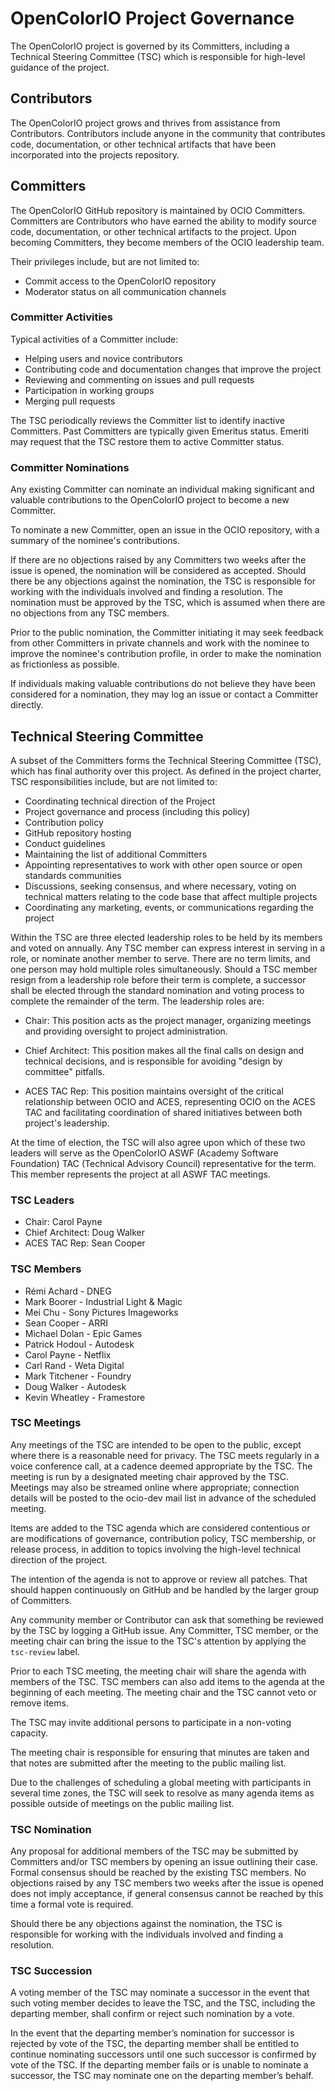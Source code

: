 <!-- SPDX-License-Identifier: CC-BY-4.0 -->
<!-- Copyright Contributors to the OpenColorIO Project. -->

# OpenColorIO Project Governance

The OpenColorIO project is governed by its Committers, including a Technical
Steering Committee (TSC) which is responsible for high-level guidance of the
project.

## Contributors

The OpenColorIO project grows and thrives from assistance from Contributors.
Contributors include anyone in the community that contributes code,
documentation, or other technical artifacts that have been incorporated into the
projects repository.

## Committers

The OpenColorIO GitHub repository is maintained by OCIO Committers. Committers
are Contributors who have earned the ability to modify source code,
documentation, or other technical artifacts to the project. Upon becoming
Committers, they become members of the OCIO leadership team.

Their privileges include, but are not limited to:

* Commit access to the OpenColorIO repository
* Moderator status on all communication channels

### Committer Activities

Typical activities of a Committer include:

* Helping users and novice contributors
* Contributing code and documentation changes that improve the project
* Reviewing and commenting on issues and pull requests
* Participation in working groups
* Merging pull requests

The TSC periodically reviews the Committer list to identify inactive Committers.
Past Committers are typically given Emeritus status. Emeriti may request that
the TSC restore them to active Committer status.

### Committer Nominations

Any existing Committer can nominate an individual making significant and
valuable contributions to the OpenColorIO project to become a new Committer.

To nominate a new Committer, open an issue in the OCIO repository, with a
summary of the nominee's contributions.

If there are no objections raised by any Committers two weeks after the issue is
opened, the nomination will be considered as accepted. Should there be any
objections against the nomination, the TSC is responsible for working with the
individuals involved and finding a resolution. The nomination must be approved
by the TSC, which is assumed when there are no objections from any TSC members.

Prior to the public nomination, the Committer initiating it may seek feedback
from other Committers in private channels and work with the nominee to improve
the nominee's contribution profile, in order to make the nomination as
frictionless as possible.

If individuals making valuable contributions do not believe they have been
considered for a nomination, they may log an issue or contact a Committer
directly.

## Technical Steering Committee

A subset of the Committers forms the Technical Steering Committee (TSC), which
has final authority over this project. As defined in the project charter, TSC
responsibilities include, but are not limited to:

* Coordinating technical direction of the Project
* Project governance and process (including this policy)
* Contribution policy
* GitHub repository hosting
* Conduct guidelines
* Maintaining the list of additional Committers
* Appointing representatives to work with other open source or open standards
communities
* Discussions, seeking consensus, and where necessary, voting on technical
matters relating to the code base that affect multiple projects
* Coordinating any marketing, events, or communications regarding the project

Within the TSC are three elected leadership roles to be held by its members and
voted on annually. Any TSC member can express interest in serving in a role, or
nominate another member to serve. There are no term limits, and one person may
hold multiple roles simultaneously. Should a TSC member resign from a leadership
role before their term is complete, a successor shall be elected through the
standard nomination and voting process to complete the remainder of the term.
The leadership roles are:

* Chair: This position acts as the project manager, organizing meetings and
providing oversight to project administration.

* Chief Architect: This position makes all the final calls on design and
technical decisions, and is responsible for avoiding "design by committee"
pitfalls.

* ACES TAC Rep: This position maintains oversight of the critical relationship
between OCIO and ACES, representing OCIO on the ACES TAC and facilitating 
coordination of shared initiatives between both project's leadership.

At the time of election, the TSC will also agree upon which of these two leaders
will serve as the OpenColorIO ASWF (Academy Software Foundation) TAC (Technical
Advisory Council) representative for the term. This member represents the
project at all ASWF TAC meetings.

### TSC Leaders

* Chair: Carol Payne
* Chief Architect: Doug Walker
* ACES TAC Rep: Sean Cooper

### TSC Members

* Rémi Achard - DNEG
* Mark Boorer - Industrial Light & Magic
* Mei Chu - Sony Pictures Imageworks
* Sean Cooper - ARRI
* Michael Dolan - Epic Games
* Patrick Hodoul - Autodesk
* Carol Payne - Netflix
* Carl Rand - Weta Digital
* Mark Titchener - Foundry
* Doug Walker - Autodesk
* Kevin Wheatley - Framestore

### TSC Meetings

Any meetings of the TSC are intended to be open to the public, except where
there is a reasonable need for privacy. The TSC meets regularly in a voice
conference call, at a cadence deemed appropriate by the TSC. The meeting is run
by a designated meeting chair approved by the TSC. Meetings may also be streamed
online where appropriate; connection details will be posted to the ocio-dev mail
list in advance of the scheduled meeting.

Items are added to the TSC agenda which are considered contentious or are
modifications of governance, contribution policy, TSC membership, or release
process, in addition to topics involving the high-level technical direction of
the project.

The intention of the agenda is not to approve or review all patches. That should
happen continuously on GitHub and be handled by the larger group of Committers.

Any community member or Contributor can ask that something be reviewed by the
TSC by logging a GitHub issue. Any Committer, TSC member, or the meeting chair
can bring the issue to the TSC's attention by applying the `tsc-review` label.

Prior to each TSC meeting, the meeting chair will share the agenda with members
of the TSC. TSC members can also add items to the agenda at the beginning of
each meeting. The meeting chair and the TSC cannot veto or remove items.

The TSC may invite additional persons to participate in a non-voting capacity.

The meeting chair is responsible for ensuring that minutes are taken and that
notes are submitted after the meeting to the public mailing list.

Due to the challenges of scheduling a global meeting with participants in
several time zones, the TSC will seek to resolve as many agenda items as
possible outside of meetings on the public mailing list.

### TSC Nomination

Any proposal for additional members of the TSC may be submitted by Committers
and/or TSC members by opening an issue outlining their case. Formal consensus
should be reached by the existing TSC members. No objections raised by any TSC
members two weeks after the issue is opened does not imply acceptance, if
general consensus cannot be reached by this time a formal vote is required.

Should there be any objections against the nomination, the TSC is responsible
for working with the individuals involved and finding a resolution.

### TSC Succession

A voting member of the TSC may nominate a successor in the event that such
voting member decides to leave the TSC, and the TSC, including the departing
member, shall confirm or reject such nomination by a vote.

In the event that the departing member’s nomination for successor is rejected by
vote of the TSC, the departing member shall be entitled to continue nominating
successors until one such successor is confirmed by vote of the TSC. If the
departing member fails or is unable to nominate a successor, the TSC may
nominate one on the departing member’s behalf.

